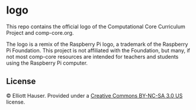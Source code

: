 logo
====

This repo contains the official logo of the Computational Core Curriculum Project and comp-core.org.

The logo is a remix of the Raspberry Pi logo, a trademark of the Raspberry Pi Foundation.  This project is not affiliated with the Foundation, but many, if not most comp-core resources are intended for teachers and students using the Raspberry Pi computer.

## License
© Elliott Hauser.  Provided under a [Creative Commons BY-NC-SA 3.0 US](http://creativecommons.org/licenses/by-nc-sa/3.0/us/) license.

